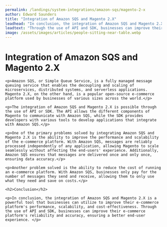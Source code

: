 ```yaml
---
permalink: /landings/system-integrations/amazon-sqs/magento-2-x
author: Edward Saunders
title: "Integration of Amazon SQS and Magento 2.X"
leadhead: "In conclusion, the integration of Amazon SQS and Magento 2.X is a powerful tool that businesses can utilize to improve their e-commerce platform's performance, scalability, and cost-effectiveness"
leadtext: "Through the use of API and SDK, businesses can improve their e-commerce platform's reliability and accuracy, ensuring a better end-user experience."
image: /assets/images/articles/people-sitting-near-table.webp
---
```

<div class="arttext">	<h1>Integration of Amazon SQS and Magento 2.X</h1>

	<p>Amazon SQS, or Simple Queue Service, is a fully managed message queuing service that enables the decoupling and scaling of microservices, distributed systems, and serverless applications. Magento 2.X, on the other hand, is a popular open-source e-commerce platform used by businesses of various sizes across the world.</p>

	<p>The integration of Amazon SQS and Magento 2.X is possible through the use of API or SDK. The API allows the different components of Magento to communicate with Amazon SQS, while the SDK provides developers with various tools to develop applications that integrate with Amazon SQS.</p>

	<p>One of the primary problems solved by integrating Amazon SQS and Magento 2.X is the ability to improve the performance and scalability of the e-commerce platform. With Amazon SQS, messages are reliably processed independently of any application, allowing Magento to scale seamlessly without affecting the end-users' experience. Additionally, Amazon SQS ensures that messages are delivered once and only once, ensuring data accuracy.</p>

	<p>Another problem solved is the ability to reduce the cost of running an e-commerce platform. With Amazon SQS, businesses only pay for the number of messages they send and receive, allowing them to only use what they need and save on costs.</p>

	<h2>Conclusion</h2>
	
	<p>In conclusion, the integration of Amazon SQS and Magento 2.X is a powerful tool that businesses can utilize to improve their e-commerce platform's performance, scalability, and cost-effectiveness. Through the use of API and SDK, businesses can improve their e-commerce platform's reliability and accuracy, ensuring a better end-user experience. </p>
</div>